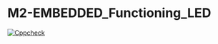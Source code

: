 # M2-EMBEDDED_Functioning_LED

[![Cppcheck](https://github.com/vishnukumar25/M2-EMBEDDED_Functioning_LED/actions/workflows/cppcheck.yml/badge.svg)](https://github.com/vishnukumar25/M2-EMBEDDED_Functioning_LED/actions/workflows/cppcheck.yml)
